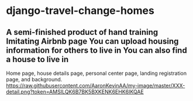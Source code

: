 # django-travel-change-homes
A semi-finished product of hand training
Imitating Airbnb page
You can upload housing information for others to live in
You can also find a house to live in
------------------------------------------------------------------
Home page, house details page, personal center page, 
landing registration page, and background.
https://raw.githubusercontent.com/AaronKevinAA/my-image/master/XXX-detail.png?token=AMSILQK6B7BK5BXKENK6EHK6IKQAE

